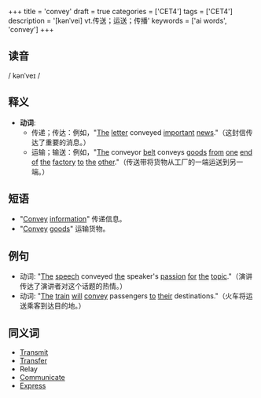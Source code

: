 +++
title = 'convey'
draft = true
categories = ['CET4']
tags = ['CET4']
description = '[kənˈvei] vt.传送；运送；传播'
keywords = ['ai words', 'convey']
+++

## 读音
/ kənˈveɪ /

## 释义
- **动词**:
  - 传递；传达：例如，"[The](/post/the/) [letter](/post/letter/) conveyed [important](/post/important/) [news](/post/news/)."（这封信传达了重要的消息。）
  - 运输；输送：例如，"[The](/post/the/) conveyor [belt](/post/belt/) conveys [goods](/post/goods/) [from](/post/from/) [one](/post/one/) [end](/post/end/) [of](/post/of/) [the](/post/the/) [factory](/post/factory/) [to](/post/to/) [the](/post/the/) [other](/post/other/)."（传送带将货物从工厂的一端运送到另一端。）

## 短语
- "[Convey](/post/convey/) [information](/post/information/)" 传递信息。
- "[Convey](/post/convey/) [goods](/post/goods/)" 运输货物。

## 例句
- 动词: "[The](/post/the/) [speech](/post/speech/) conveyed [the](/post/the/) speaker's [passion](/post/passion/) [for](/post/for/) [the](/post/the/) [topic](/post/topic/)."（演讲传达了演讲者对这个话题的热情。）
- 动词: "[The](/post/the/) [train](/post/train/) [will](/post/will/) [convey](/post/convey/) passengers [to](/post/to/) [their](/post/their/) destinations."（火车将运送乘客到达目的地。）

## 同义词
- [Transmit](/post/transmit/)
- [Transfer](/post/transfer/)
- Relay
- [Communicate](/post/communicate/)
- [Express](/post/express/)
